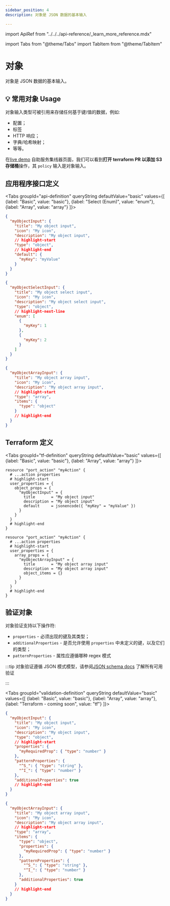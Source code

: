 ```yaml
---
sidebar_position: 4
description: 对象是 JSON 数据的基本输入

---
```


import ApiRef from "../../../api-reference/_learn_more_reference.mdx"

import Tabs from "@theme/Tabs"
import TabItem from "@theme/TabItem"

# 对象

对象是 JSON 数据的基本输入。

## 💡 常用对象 Usage

对象输入类型可被引用来存储任何基于键/值的数据，例如: 

* 配置；
* 标签
* HTTP 响应；
* 字典/哈希映射；
* 等等。

在[live demo](https://demo.getport.io/self-serve) 自助服务集线器页面，我们可以看到**打开 terraform PR 以添加 S3 存储桶**操作，其 `policy` 输入是对象输入。

## 应用程序接口定义

<Tabs groupId="api-definition" queryString defaultValue="basic" values={[
{label: "Basic", value: "basic"},
{label: "Select (Enum)", value: "enum"},
{label: "Array", value: "array"}
]}>

<TabItem value="basic">

```json showLineNumbers
{
  "myObjectInput": {
    "title": "My object input",
    "icon": "My icon",
    "description": "My object input",
    // highlight-start
    "type": "object",
    // highlight-end
    "default": {
      "myKey": "myValue"
    }
  }
}
```

</TabItem>
<TabItem value="enum">

```json showLineNumbers
{
  "myObjectSelectInput": {
    "title": "My object select input",
    "icon": "My icon",
    "description": "My object select input",
    "type": "object",
    // highlight-next-line
    "enum": [
      {
        "myKey": 1
      },
      {
        "myKey": 2
      }
    ]
  }
}
```

</TabItem>
<TabItem value="array">

```json showLineNumbers
{
  "myObjectArrayInput": {
    "title": "My object array input",
    "icon": "My icon",
    "description": "My object array input",
    // highlight-start
    "type": "array",
    "items": {
      "type": "object"
    }
    // highlight-end
  }
}
```

</TabItem>
</Tabs>

<ApiRef />

## Terraform 定义

<Tabs groupId="tf-definition" queryString defaultValue="basic" values={[
{label: "Basic", value: "basic"},
{label: "Array", value: "array"}
]}>

<TabItem value="basic">

```hcl showLineNumbers
resource "port_action" "myAction" {
  # ...action properties
  # highlight-start
  user_properties = {
    object_props = {
      "myObjectInput" = {
        title       = "My object input"
        description = "My object input"
        default     = jsonencode({ "myKey" = "myValue" })
      }
    }
  }
  # highlight-end
}
```

</TabItem>

<TabItem value="array">

```hcl showLineNumbers
resource "port_action" "myAction" {
  # ...action properties
  # highlight-start
  user_properties = {
    array_props = {
      "myObjectArrayInput" = {
        title       = "My object array input"
        description = "My object array input"
        object_items = {}
      }
    }
  }
  # highlight-end
}
```

</TabItem>

</Tabs>

## 验证对象

对象验证支持以下操作符: 

* `properties` - 必须出现的键及其类型；
* `additionalProperties` - 是否允许使用 `properties` 中未定义的键，以及它们的类型；
* `patternProperties` - 属性应遵循哪种 regex 模式

:::tip 对象验证遵循 JSON 模式模型，请参阅[JSON schema docs](https://json-schema.org/understanding-json-schema/reference/object.html) 了解所有可用验证

:::

<Tabs groupId="validation-definition" queryString defaultValue="basic" values={[
{label: "Basic", value: "basic"},
{label: "Array", value: "array"},
{label: "Terraform - coming soon", value: "tf"}
]}>

<TabItem value="basic">

```json showLineNumbers
{
  "myObjectInput": {
    "title": "My object input",
    "icon": "My icon",
    "description": "My object input",
    "type": "object",
    // highlight-start
    "properties": {
      "myRequiredProp": { "type": "number" }
    },
    "patternProperties": {
      "^S_": { "type": "string" },
      "^I_": { "type": "number" }
    },
    "additionalProperties": true
    // highlight-end
  }
}
```

</TabItem>

<TabItem value="array">

```json showLineNumbers
{
  "myObjectArrayInput": {
    "title": "My object array input",
    "icon": "My icon",
    "description": "My object array input",
    // highlight-start
    "type": "array",
    "items": {
      "type": "object",
      "properties": {
        "myRequiredProp": { "type": "number" }
      },
      "patternProperties": {
        "^S_": { "type": "string" },
        "^I_": { "type": "number" }
      },
      "additionalProperties": true
    }
    // highlight-end
  }
}
```

</TabItem>
</Tabs>